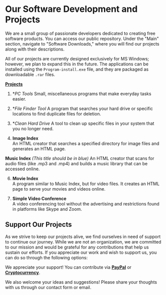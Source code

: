 # Our Software Development and Projects

We are a small group of passionate developers dedicated to creating free software products. You can access our public repository. Under the "Main" section, navigate to "Software Downloads," where you will find our projects along with their descriptions.

All of our projects are currently designed exclusively for MS Windows; however, we plan to expand this in the future. The applications can be installed using the `Program-install.exe` file, and they are packaged as downloadable `.rar` files.

**[Projects](https://onlyregistered.github.io/appfeedback/projects.images.html)**

1. **PC Tools*
   Small, miscellaneous programs that make everyday tasks easier.

2. **File Finder Tool*
   A program that searches your hard drive or specific locations to find duplicate files for deletion.

3. **Clean Hard Drive*
   A tool to clean up specific files in your system that you no longer need.

4. **Image Index**  
   An HTML creator that searches a specified directory for image files and generates an HTML page.

**Music Index** *(This title should be in blue)* 
   An HTML creator that scans for audio files (like .mp3 and .mp4) and builds a music library that can be accessed online.

6. **Movie Index**  
   A program similar to Music Index, but for video files. It creates an HTML page to serve your movies and videos online.

7. **Simple Video Conference**  
   A video conferencing tool without the advertising and restrictions found in platforms like Skype and Zoom.

## Support Our Projects

As we strive to keep our projects alive, we find ourselves in need of support to continue our journey. While we are not an organization, we are committed to our mission and would be grateful for any contributions that help us sustain our efforts. If you appreciate our work and wish to support us, you can do so through the following options:

We appreciate your support! You can contribute via **[PayPal](https://onlyregistered.github.io/appfeedback/payment.options.html)** or **[Cryptocurrency](https://onlyregistered.github.io/appfeedback/payment.options.html)**.

We also welcome your ideas and suggestions! Please share your thoughts with us through our contact form or email.
